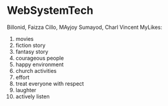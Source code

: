 # WebSystemTech

Billonid, Faizza
Cillo, MAyjoy 
Sumayod, Charl Vincent
MyLikes:

1. movies
2. fiction story
3. fantasy story
4. courageous people
5. happy environment
6. church activities 
7. effort
8. treat everyone with respect
9. laughter
10. actively listen
